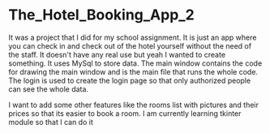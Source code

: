 # The_Hotel_Booking_App_2
It was a project that I did for my school assignment. It is just an app where you can check in and check out of the hotel yourself without the need of the staff. It doesn't have any real use but yeah I wanted to create something. It uses MySql to store data. The main window contains the code for drawing the main window and is the main file that runs the whole code. The login is used to create the login page so that only authorized people can see the whole data.

I want to add some other features like the rooms list with pictures and their prices so that its easier to book a room. I am currently learning tkinter module so that I can do it
